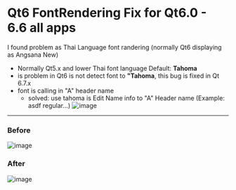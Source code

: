 # Qt6 FontRendering Fix for Qt6.0 - 6.6 all apps
I found problem as Thai Language font randering (normally Qt6 displaying as Angsana New)
- Normally Qt5.x and lower Thai font language Default: **Tahoma**
- is problem in Qt6 is not detect font to **"Tahoma**, this bug is fixed in Qt 6.7.x
- font is calling in "A" header name
  - solved: use tahoma is Edit Name info to "A" Header name (Example: asdf regular...)
  ![image](https://github.com/user-attachments/assets/f0b28495-a7cf-4811-a992-759ea5cd4bb2)


---
### Before
![image](https://github.com/user-attachments/assets/60a3b551-b76c-4ced-998b-c299b6417a25)

### After
![image](https://github.com/user-attachments/assets/945d6f4b-57a6-4a42-8828-61578924c636)
